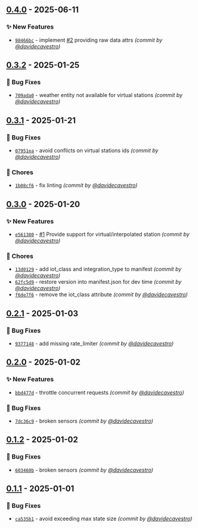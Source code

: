 
## [0.4.0] - 2025-06-11
### :sparkles: New Features
- [`98466bc`](https://github.com/davidecavestro/meteonetwork-weather/commit/98466bc24f519cd66740660a8360cb1d97048f0d) - implement [#2](https://github.com/davidecavestro/meteonetwork-weather/pull/2) providing raw data attrs *(commit by [@davidecavestro](https://github.com/davidecavestro))*


## [0.3.2] - 2025-01-25
### :bug: Bug Fixes
- [`709ada0`](https://github.com/davidecavestro/meteonetwork-weather/commit/709ada06b53fbec9482b933dc7b044518a446c0e) - weather entity not available for virtual stations *(commit by [@davidecavestro](https://github.com/davidecavestro))*


## [0.3.1] - 2025-01-21
### :bug: Bug Fixes
- [`07951ea`](https://github.com/davidecavestro/meteonetwork-weather/commit/07951eafa45914cbc771627b1964897abdac19c8) - avoid conflicts on virtual stations ids *(commit by [@davidecavestro](https://github.com/davidecavestro))*

### :wrench: Chores
- [`1b08cf6`](https://github.com/davidecavestro/meteonetwork-weather/commit/1b08cf66a18e5bd7d0a35dafa687117b17628f70) - fix linting *(commit by [@davidecavestro](https://github.com/davidecavestro))*


## [0.3.0] - 2025-01-20
### :sparkles: New Features
- [`e561380`](https://github.com/davidecavestro/meteonetwork-weather/commit/e56138011ed8be80dcb46c57314b7775398a3565) - [#1](https://github.com/davidecavestro/meteonetwork-weather/pull/1) Provide support for virtual/interpolated station *(commit by [@davidecavestro](https://github.com/davidecavestro))*

### :wrench: Chores
- [`13d0129`](https://github.com/davidecavestro/meteonetwork-weather/commit/13d01290ec849dd5b30a175b482bc46b0404c52a) - add iot_class and integration_type to manifest *(commit by [@davidecavestro](https://github.com/davidecavestro))*
- [`62fc5d9`](https://github.com/davidecavestro/meteonetwork-weather/commit/62fc5d928c538940530bb237c73d8ec58e08f520) - restore version into manifest.json for dev time *(commit by [@davidecavestro](https://github.com/davidecavestro))*
- [`f6de7f6`](https://github.com/davidecavestro/meteonetwork-weather/commit/f6de7f6b967244dd87e9458c8b1c1a827d7335a2) - remove the iot_class attribute *(commit by [@davidecavestro](https://github.com/davidecavestro))*


## [0.2.1] - 2025-01-03
### :bug: Bug Fixes
- [`9377148`](https://github.com/davidecavestro/meteonetwork-weather/commit/93771481235277f680d2a3fb3b8b0f6f58c63bf5) - add missing rate_limiter *(commit by [@davidecavestro](https://github.com/davidecavestro))*


## [0.2.0] - 2025-01-02
### :sparkles: New Features
- [`bbd477d`](https://github.com/davidecavestro/meteonetwork-weather/commit/bbd477d49adc8510b6fd31329ebe7a02928c731c) - throttle concurrent requests *(commit by [@davidecavestro](https://github.com/davidecavestro))*

### :bug: Bug Fixes
- [`7dc36c9`](https://github.com/davidecavestro/meteonetwork-weather/commit/7dc36c95458e547c00861c884af425ee1b55c9bb) - broken sensors *(commit by [@davidecavestro](https://github.com/davidecavestro))*


## [0.1.2] - 2025-01-02
### :bug: Bug Fixes
- [`603460b`](https://github.com/davidecavestro/meteonetwork-weather/commit/603460bc63cf04635790427a8029c3d8a9d78a40) - broken sensors *(commit by [@davidecavestro](https://github.com/davidecavestro))*


## [0.1.1] - 2025-01-01
### :bug: Bug Fixes
- [`ca535b1`](https://github.com/davidecavestro/meteonetwork-weather/commit/ca535b1fa7b751dfb42605a555b1202e3537a84f) - avoid exceeding max state size *(commit by [@davidecavestro](https://github.com/davidecavestro))*

[0.1.1]: https://github.com/davidecavestro/meteonetwork-weather/compare/0.1.0...0.1.1
[0.1.2]: https://github.com/davidecavestro/meteonetwork-weather/compare/0.1.1...0.1.2
[0.2.0]: https://github.com/davidecavestro/meteonetwork-weather/compare/0.1.2...0.2.0
[0.2.1]: https://github.com/davidecavestro/meteonetwork-weather/compare/0.2.0...0.2.1
[0.3.0]: https://github.com/davidecavestro/meteonetwork-weather/compare/0.2.1...0.3.0
[0.3.1]: https://github.com/davidecavestro/meteonetwork-weather/compare/0.3.0...0.3.1
[0.3.2]: https://github.com/davidecavestro/meteonetwork-weather/compare/0.3.1...0.3.2
[0.4.0]: https://github.com/davidecavestro/meteonetwork-weather/compare/0.3.2...0.4.0
